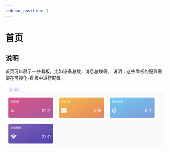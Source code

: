 ```yaml
---
sidebar_position: 1
---
```


# 首页

## 说明
首页可以展示一些看板，比如设备总数，消息总数等。
说明：这些看板的配置需要在可视化-看板中进行配置。

![img.png](./images/home.jpeg)
